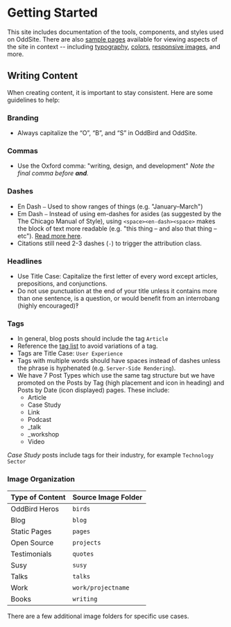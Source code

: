 # Getting Started

This site includes documentation of the tools,
components, and styles used on OddSite.
There are also [sample pages](/sample/) available
for viewing aspects of the site in context --
including [typography](/sample/type/),
[colors](/cascading-colors/), [responsive images](/sample/images/), and more.

## Writing Content

When creating content, it is important to stay consistent. Here are some
guidelines to help:

### Branding

- Always capitalize the “O”, “B”, and “S” in OddBird and OddSite.

### Commas

- Use the Oxford comma: "writing, design, and development"
  *Note the final comma before **and**.*

### Dashes

- En Dash `–` Used to show ranges of things (e.g. "January–March")
- Em Dash `—` Instead of using em-dashes for asides (as suggested by the The
  Chicago Manual of Style), using `<space><en-dash><space>` makes the block of
  text more readable (e.g. "this thing – and also that thing – etc").
  [Read more here](https://www.smashingmagazine.com/2011/08/mind-your-en-and-em-dashes-typographic-etiquette/#the-en-dash-and-the-em-dash).
- Citations still need 2-3 dashes (`-`) to trigger the attribution class.

### Headlines

- Use Title Case: Capitalize the first letter of every word except articles,
  prepositions, and conjunctions.
- Do not use punctuation at the end of your title unless it contains
  more than one sentence, is a question, or would benefit from an interrobang
  (highly encouraged)‽

### Tags

- In general, blog posts should include the tag `Article`
- Reference the [tag list](/tags/) to avoid variations of a tag.
- Tags are Title Case: `User Experience`
- Tags with multiple words should have spaces instead of dashes unless the
  phrase is hyphenated (e.g. `Server-Side Rendering`).
- We have 7 Post Types which use the same tag structure but we have promoted on the
  Posts by Tag (high placement and icon in heading)
  and Posts by Date (icon displayed) pages. These include:
  - Article
  - Case Study
  - Link
  - Podcast
  - _talk
  - _workshop
  - Video

*Case Study* posts include tags for their industry, for example `Technology Sector`

### Image Organization

Type of Content | Source Image Folder
----------------|--------------------
 OddBird Heros | `birds`
 Blog | `blog`
 Static Pages | `pages`
 Open Source | `projects`
 Testimonials | `quotes`
 Susy | `susy`
 Talks | `talks`
 Work | `work/projectname`
 Books | `writing`


There are a few additional image folders for specific use cases.
